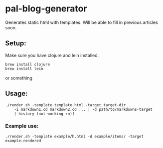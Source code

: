 # pal-blog-generator

Generates static html with templates.
Will be able to fill in previous articles soon.

## Setup:

Make sure you have clojure and lein installed.

```
brew install clojure
brew install lein
```

or something

## Usage:

```
./render.sh -template template.html -target target-dir
    -i markdown1.cd markdown2.cd ... | -d path/to/markdowns-target
    [-history (not working rn)]
```

### Example use:

`./render.sh -template example/h.html -d example/items/ -target example-rendered`
